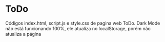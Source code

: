 # ToDo
Códigos index.html, script.js e style.css de pagina web ToDo. Dark Mode não está funcionando 100%, ele atualiza no localStorage, porém não atualiza a página
